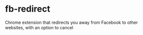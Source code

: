 # fb-redirect
Chrome extension that redirects you away from Facebook to other websites, with an option to cancel
